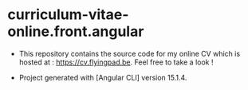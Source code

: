 

# curriculum-vitae-online.front.angular

 - This repository contains the source code for my online CV which is hosted at : 
https://cv.flyingpad.be. Feel free to take a look !


 - Project generated with [Angular CLI] version 15.1.4.
